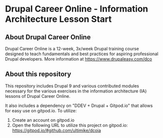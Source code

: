 # Drupal Career Online - Information Architecture Lesson Start

## About Drupal Career Online

Drupal Career Online is a 12-week, 3x/week Drupal training course designed to teach fundamentals and best practices for aspiring professional Drupal developers. More information at https://www.drupaleasy.com/dco

## About this repository

This repository includes Drupal 9 and various contributed modules necessary for the various exercises in the information architecture (IA) lessons of Drupal Career Online.

It also includes a dependency on "DDEV + Drupal + Gitpod.io" that allows for easy use on gitpod.io. To utilize:

1.  Create an account on gitpod.io
2.  Open the following URL to utilize this project on gitpod.io: https://gitpod.io/#github.com/ultimike/dcoia
